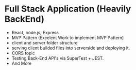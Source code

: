 # Full Stack Application (Heavily BackEnd)

- React, node.js, Express
- MVP Pattern (Excelent Work to implement MVP Pattern)
- client and server folder structure
- serving client builded files into serverside and deploying it.
- CORS topic
- Testing Back-End API's via SuperTest + JEST.
- And More
